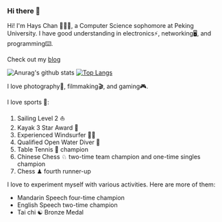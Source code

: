 ### Hi there 👋

Hi! I'm Hays Chan 👨🏻‍💻, a Computer Science sophomore at Peking University. I have good understanding in electronics⚡️, networking🖥, and programming⌨️. 

Check out my [blog](https://haysc.tech)

![Anurag's github stats](https://github-readme-stats.vercel.app/api?username=hayschan&count_private=true&show_icons=true)
[![Top Langs](https://github-readme-stats.vercel.app/api/top-langs/?username=hayschan&layout=compact)](https://github.com/anuraghazra/github-readme-stats)

I love photography📸, filmmaking🎬, and gaming🎮. 

I love sports 🌊:
1. Sailing Level 2 ⛵️
2. Kayak 3 Star Award 🛶
3. Experienced Windsurfer 🏄‍♀️
4. Qualified Open Water Diver 🤿
5. Table Tennis 🏓 champion
6. Chinese Chess ♘ two-time team champion and  one-time singles champion
7. Chess ♟ fourth runner-up

I love to experiment myself with various activities. Here are more of them:

- Mandarin Speech four-time champion
- English Speech two-time champion
- Tai chi ☯️ Bronze Medal
